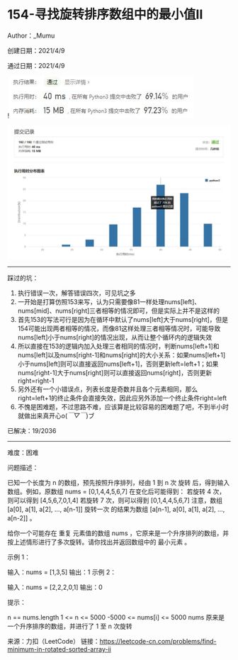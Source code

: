 # 154-寻找旋转排序数组中的最小值II

Author：_Mumu

创建日期：2021/4/9

通过日期：2021/4/9

!![](./通过截图2.jpg)

![](./通过截图1.jpg)

*****

踩过的坑：

1. 执行错误一次，解答错误四次，可见坑之多
2. 一开始是打算仿照153来写，认为只需要像81一样处理nums[left]、nums[mid]、nums[right]三者相等的情况即可，但是实际上并不是这样的
3. 首先153的写法可行是因为在循环中默认了nums[left]大于nums[right]，但是154可能出现两者相等的情况，而像81这样处理三者相等情况时，可能导致nums[left]小于nums[right]的情况出现，从而让整个循环内的逻辑失效
4. 所以直接在153的逻辑内加入处理三者相同的情况时，判断nums[left+1]和nums[left]以及nums[right-1]和nums[right]的大小关系：如果nums[left+1]小于nums[left]则可以直接返回nums[left+1]，否则更新left=left+1；如果nums[right-1]大于nums[right]则可以直接返回nums[right]，否则更新right=right-1
5. 另外还有一个小错误点，列表长度是奇数并且各个元素相同，那么right=left+1的终止条件会直接失效，因此应另外添加一个终止条件right=left
6. 不愧是困难题，不过思路不难，应该算是比较容易的困难题了吧，不到半小时就做出来真开心o(*￣▽￣*)ブ

已解决：19/2036

*****

难度：困难

问题描述：

已知一个长度为 n 的数组，预先按照升序排列，经由 1 到 n 次 旋转 后，得到输入数组。例如，原数组 nums = [0,1,4,4,5,6,7] 在变化后可能得到：
若旋转 4 次，则可以得到 [4,5,6,7,0,1,4]
若旋转 7 次，则可以得到 [0,1,4,4,5,6,7]
注意，数组 [a[0], a[1], a[2], ..., a[n-1]] 旋转一次 的结果为数组 [a[n-1], a[0], a[1], a[2], ..., a[n-2]] 。

给你一个可能存在 重复 元素值的数组 nums ，它原来是一个升序排列的数组，并按上述情形进行了多次旋转。请你找出并返回数组中的 最小元素 。

 

示例 1：

输入：nums = [1,3,5]
输出：1
示例 2：

输入：nums = [2,2,2,0,1]
输出：0


提示：

n == nums.length
1 <= n <= 5000
-5000 <= nums[i] <= 5000
nums 原来是一个升序排序的数组，并进行了 1 至 n 次旋转

来源：力扣（LeetCode）
链接：https://leetcode-cn.com/problems/find-minimum-in-rotated-sorted-array-ii